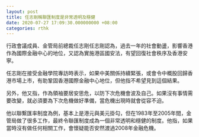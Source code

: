 ```yaml
---
layout: post
title: 任志剛稱聯匯制度是非常透明及穩健
date: 2020-07-27 17:09:30.000000000 +08:00
categories: rthk
---
```


行政會議成員、金管局前總裁任志剛任志剛認為，過去一年的社會動盪，影響香港作為國際金融中心的地位，又認為實施港區國安法，有望回復社會秩序及香港安寧。

任志剛在接受金融學院專訪時表示，如果中美關係持續緊張，或會令中概股回歸香港市場上市，有助鞏固香港國際金融中心地位，但他指不希望見到這個結果。

另外，他又指，作為領袖要居安思危，以防下次危機會波及自己。如果沒有事情需要改變，就必須要為下次危機做好準備，當危機出現時就會從容不迫。

他以聯繫匯率制度為例，基本上是港元與美元掛勾，但在1983年至2005年間，金管局做了很多工作，最終令聯匯制度成為一個非常透明和穩健的制度。他指，如果當時沒有做任何相關工作，會懷疑能否安然渡過2008年金融危機。
